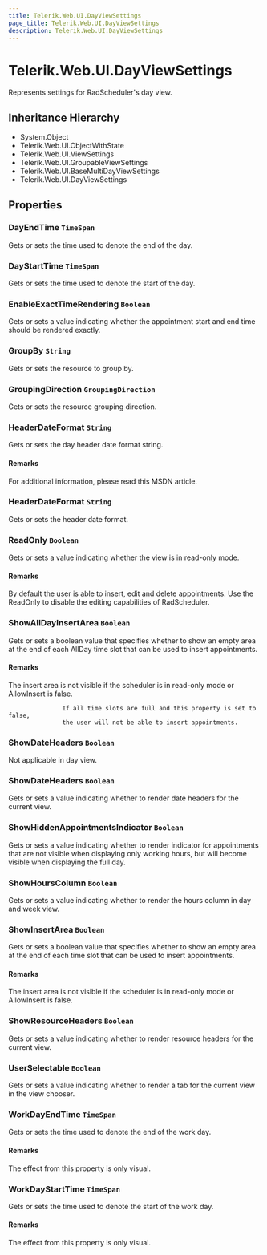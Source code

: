 ```yaml
---
title: Telerik.Web.UI.DayViewSettings
page_title: Telerik.Web.UI.DayViewSettings
description: Telerik.Web.UI.DayViewSettings
---
```


# Telerik.Web.UI.DayViewSettings

Represents settings for RadScheduler's day view.

## Inheritance Hierarchy

* System.Object
* Telerik.Web.UI.ObjectWithState
* Telerik.Web.UI.ViewSettings
* Telerik.Web.UI.GroupableViewSettings
* Telerik.Web.UI.BaseMultiDayViewSettings
* Telerik.Web.UI.DayViewSettings

## Properties

###  DayEndTime `TimeSpan`

Gets or sets the time used to denote the end of the day.

###  DayStartTime `TimeSpan`

Gets or sets the time used to denote the start of the day.

###  EnableExactTimeRendering `Boolean`

Gets or sets a value indicating whether the appointment start and end time should be rendered exactly.

###  GroupBy `String`

Gets or sets the resource to group by.

###  GroupingDirection `GroupingDirection`

Gets or sets the resource grouping direction.

###  HeaderDateFormat `String`

Gets or sets the day header date format string.

#### Remarks
For additional information, please read this
            MSDN article.

###  HeaderDateFormat `String`

Gets or sets the header date format.

###  ReadOnly `Boolean`

Gets or sets a value indicating whether the view is in read-only mode.

#### Remarks
By default the user is able to insert, edit and delete appointments. Use the ReadOnly to disable the editing capabilities of RadScheduler.

###  ShowAllDayInsertArea `Boolean`

Gets or sets a boolean value that specifies whether to
                   show an empty area at the end of each AllDay time slot that can
                   be used to insert appointments.

#### Remarks
The insert area is not visible if the scheduler is in read-only mode or
                   AllowInsert is false.
                   
                   If all time slots are full and this property is set to false,
                   the user will not be able to insert appointments.

###  ShowDateHeaders `Boolean`

Not applicable in day view.

###  ShowDateHeaders `Boolean`

Gets or sets a value indicating whether to render date headers for the current view.

###  ShowHiddenAppointmentsIndicator `Boolean`

Gets or sets a value indicating whether to render indicator for appointments
            that are not visible when displaying only working hours, but will become visible when
            displaying the full day.

###  ShowHoursColumn `Boolean`

Gets or sets a value indicating whether to render the hours column in day and week view.

###  ShowInsertArea `Boolean`

Gets or sets a boolean value that specifies whether to
                   show an empty area at the end of each time slot that can
                   be used to insert appointments.

#### Remarks
The insert area is not visible if the scheduler is in read-only mode or
                   AllowInsert is false.

###  ShowResourceHeaders `Boolean`

Gets or sets a value indicating whether to render resource headers for the current view.

###  UserSelectable `Boolean`

Gets or sets a value indicating whether to render a tab for the current view in the view chooser.

###  WorkDayEndTime `TimeSpan`

Gets or sets the time used to denote the end of the work day.

#### Remarks
The effect from this property is only visual.

###  WorkDayStartTime `TimeSpan`

Gets or sets the time used to denote the start of the work day.

#### Remarks
The effect from this property is only visual.

